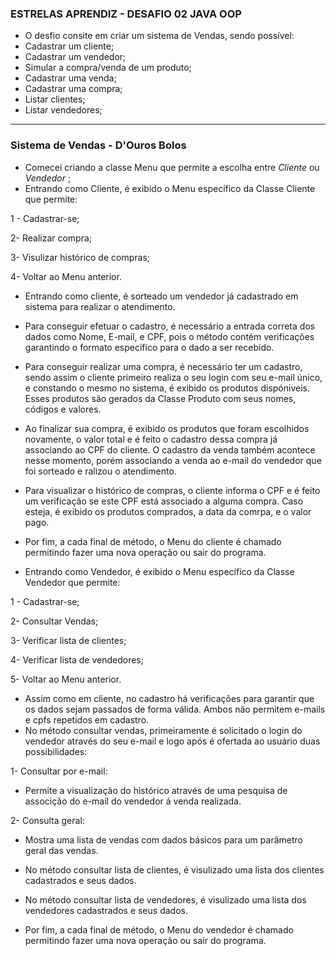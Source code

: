 ### ESTRELAS  APRENDIZ - DESAFIO 02 JAVA OOP

- O desfio consite em criar um sistema de Vendas, sendo possível:
- Cadastrar um cliente;
- Cadastrar um vendedor;
- Simular a compra/venda de um produto;
- Cadastrar uma venda;
- Cadastrar uma compra;
- Listar clientes;
- Listar vendedores;

<hr>

### Sistema de Vendas - D'Ouros Bolos

- Comecei criando a classe Menu que permite a escolha entre _Cliente_ ou _Vendedor_ ;
- Entrando como Cliente, é exibido o Menu específico da Classe Cliente que permite:

1 - Cadastrar-se;

2- Realizar compra;

3- Visulizar histórico de compras;

4- Voltar ao Menu anterior.


- Entrando como cliente, é sorteado um vendedor já cadastrado em sistema para realizar o atendimento.
- Para conseguir efetuar o cadastro, é necessário a entrada correta dos dados como Nome, E-mail, e CPF, pois o método contém verificações garantindo o formato específico para o dado a ser recebido.
- Para conseguir realizar uma compra, é necessário ter um cadastro, sendo assim o cliente primeiro realiza o seu login com seu e-mail único, e constando o mesmo no sistema, é exibido os produtos dispóniveis.
Esses produtos são gerados da Classe Produto com seus nomes, códigos e valores.
- Ao finalizar sua compra, é exibido os produtos que foram escolhidos novamente, o valor total e é feito o cadastro dessa compra já associando ao CPF do cliente.
 O cadastro da venda também acontece nesse momento, porém associando a venda ao e-mail do vendedor que foi sorteado e ralizou o atendimento.
- Para visualizar o histórico de compras, o cliente informa o CPF e é feito um verificação se este CPF está associado a alguma compra. Caso esteja, é exibido os produtos comprados, a data da comrpa, e o valor pago.
- Por fim, a cada final de método, o Menu do cliente é chamado permitindo fazer uma nova operação ou sair do programa.




- Entrando como Vendedor, é exibido o Menu específico da Classe Vendedor que permite:

1 - Cadastrar-se;

2- Consultar Vendas;

3- Verificar lista de clientes;

4- Verificar lista de vendedores;

5- Voltar ao Menu anterior.

- Assim como em cliente, no cadastro há verificações para garantir que os dados sejam passados de forma válida. Ambos não permitem e-mails e cpfs repetidos em cadastro.
- No método consultar vendas, primeiramente é solicitado o login do vendedor através do seu e-mail e logo após é ofertada ao usuário duas possibilidades:

1- Consultar por e-mail:

- Permite a visualização do histórico através de uma pesquisa de associção do e-mail do vendedor á venda realizada.

2- Consulta geral:

- Mostra uma lista de vendas com dados básicos para um parâmetro geral das vendas.


- No método consultar lista de clientes, é visulizado uma lista dos clientes cadastrados e seus dados.
- No método consultar lista de vendedores, é visulizado uma lista dos vendedores cadastrados e seus dados.
- Por fim, a cada final de método, o Menu do vendedor é chamado permitindo fazer uma nova operação ou sair do programa.

